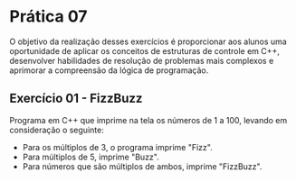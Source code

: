 # Prática 07
O objetivo da realização desses exercícios é proporcionar aos alunos uma oportunidade de aplicar os conceitos de estruturas de controle em C++, desenvolver habilidades de resolução de problemas mais complexos e aprimorar a compreensão da lógica de programação.
## Exercício 01 - FizzBuzz
Programa em C++ que imprime na tela os números de 1 a 100, levando em consideração o seguinte:
- Para os múltiplos de 3, o programa imprime "Fizz".
- Para múltiplos de 5, imprime "Buzz".
- Para números que são múltiplos de ambos, imprime "FizzBuzz".

